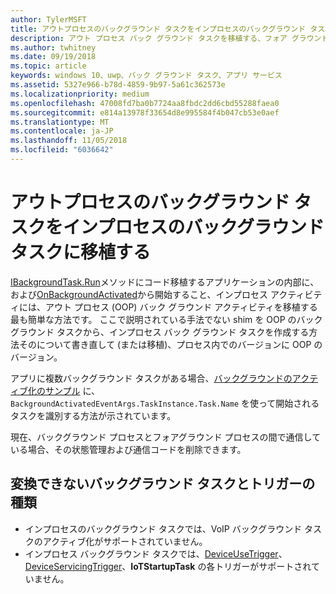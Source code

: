 ```yaml
---
author: TylerMSFT
title: アウトプロセスのバックグラウンド タスクをインプロセスのバックグラウンド タスクに移植する
description: アウト プロセス バック グラウンド タスクを移植する、フォア グラウンド アプリ プロセス内で実行されるインプロセス バック グラウンド タスク。
ms.author: twhitney
ms.date: 09/19/2018
ms.topic: article
keywords: windows 10、uwp、バック グラウンド タスク、アプリ サービス
ms.assetid: 5327e966-b78d-4859-9b97-5a61c362573e
ms.localizationpriority: medium
ms.openlocfilehash: 47008fd7ba0b7724aa8fbdc2dd6cbd55288faea0
ms.sourcegitcommit: e814a13978f33654d8e995584f4b047cb53e0aef
ms.translationtype: MT
ms.contentlocale: ja-JP
ms.lasthandoff: 11/05/2018
ms.locfileid: "6036642"
---
```

# <a name="port-an-out-of-process-background-task-to-an-in-process-background-task"></a>アウトプロセスのバックグラウンド タスクをインプロセスのバックグラウンド タスクに移植する

[IBackgroundTask.Run](https://msdn.microsoft.com/library/windows/apps/windows.applicationmodel.background.ibackgroundtask.run.aspx?f=255&MSPPError=-2147217396)メソッドにコード移植するアプリケーションの内部に、および[OnBackgroundActivated](/uwp/api/windows.ui.xaml.application.onbackgroundactivated)から開始すること、インプロセス アクティビティには、アウト プロセス (OOP) バック グラウンド アクティビティを移植する最も簡単な方法です。 ここで説明されている手法でない shim を OOP のバック グラウンド タスクから、インプロセス バック グラウンド タスクを作成する方法そのについて書き直して (または移植)、プロセス内でのバージョンに OOP のバージョン。

アプリに複数バックグラウンド タスクがある場合、[バックグラウンドのアクティブ化のサンプル](https://github.com/Microsoft/Windows-universal-samples/tree/dev/Samples/BackgroundActivation) に、`BackgroundActivatedEventArgs.TaskInstance.Task.Name` を使って開始されるタスクを識別する方法が示されています。

現在、バックグラウンド プロセスとフォアグラウンド プロセスの間で通信している場合、その状態管理および通信コードを削除できます。

## <a name="background-tasks-and-trigger-types-that-cannot-be-converted"></a>変換できないバックグラウンド タスクとトリガーの種類

* インプロセスのバックグラウンド タスクでは、VoIP バックグラウンド タスクのアクティブ化がサポートされていません。
* インプロセス バックグラウンド タスクでは、[DeviceUseTrigger](https://msdn.microsoft.com/library/windows/apps/windows.applicationmodel.background.deviceusetrigger.aspx?f=255&MSPPError=-2147217396)、[DeviceServicingTrigger](https://msdn.microsoft.com/library/windows/apps/windows.applicationmodel.background.deviceservicingtrigger.aspx)、**IoTStartupTask** の各トリガーがサポートされていません。
